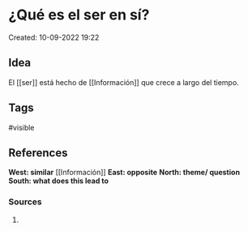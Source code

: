 # ¿Qué es el ser en sí?

Created: 10-09-2022 19:22

## <span class="pink"> **Idea** </span>
El [[ser]] está hecho de [[Información]] que crece a largo del tiempo.

## <span class="orange"> **Tags**</span>
<span class="tag"> #visible</span> 

## <span class="green"> **References**</span>
<span class="blue"> **West: similar** </span>
[[Información]]
<span class="blue"> **East: opposite** </span>
<span class="blue"> **North: theme/ question** </span>
<span class="blue"> **South: what does this lead to** </span>

### <span class="purple"> **Sources**</span>
1. 